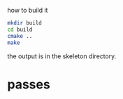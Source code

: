 how to build it

```bash
mkdir build
cd build
cmake ..
make
```

the output is in the skeleton directory.

# passes
